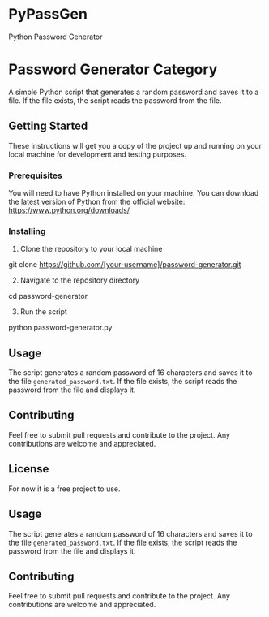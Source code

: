 # PyPassGen
Python Password Generator

# Password Generator Category

A simple Python script that generates a random password and saves it to a file. If the file exists, the script reads the password from the file.

## Getting Started

These instructions will get you a copy of the project up and running on your local machine for development and testing purposes.

### Prerequisites

You will need to have Python installed on your machine. You can download the latest version of Python from the official website: https://www.python.org/downloads/

### Installing

1. Clone the repository to your local machine

git clone https://github.com/[your-username]/password-generator.git


2. Navigate to the repository directory

cd password-generator


3. Run the script

python password-generator.py


## Usage

The script generates a random password of 16 characters and saves it to the file `generated_password.txt`. If the file exists, the script reads the password from the file and displays it.

## Contributing

Feel free to submit pull requests and contribute to the project. Any contributions are welcome and appreciated.

## License

For now it is a free project to use.

## Usage

The script generates a random password of 16 characters and saves it to the file `generated_password.txt`. If the file exists, the script reads the password from the file and displays it.

## Contributing

Feel free to submit pull requests and contribute to the project. Any contributions are welcome and appreciated.

